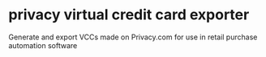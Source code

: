 # privacy virtual credit card exporter
Generate and export VCCs made on Privacy.com for use in retail purchase automation software
